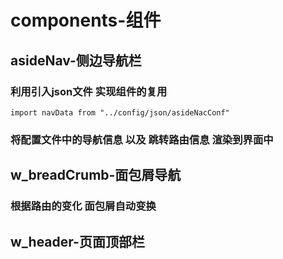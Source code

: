 # components-组件

## asideNav-侧边导航栏

### 利用引入json文件  实现组件的复用
    import navData from "../config/json/asideNacConf"
### 将配置文件中的导航信息 以及 跳转路由信息 渲染到界面中

## w_breadCrumb-面包屑导航

### 根据路由的变化 面包屑自动变换

## w_header-页面顶部栏